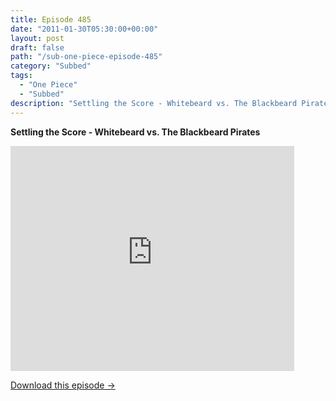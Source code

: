 ```yaml
---
title: Episode 485
date: "2011-01-30T05:30:00+00:00"
layout: post
draft: false
path: "/sub-one-piece-episode-485"
category: "Subbed"
tags:
  - "One Piece"
  - "Subbed"
description: "Settling the Score - Whitebeard vs. The Blackbeard Pirates"
---
```


**Settling the Score - Whitebeard vs. The Blackbeard Pirates**

<iframe width="640" height="360" src="https://www.rapidvideo.com/e/G6FRPEY950" frameborder="0" marginwidth=0 marginheight=0 scrolling=no allowfullscreen style="max-width:90%;"></iframe>

<a href="http://ouo.io/qs/eCodkFEQ?s=https://www.rapidvideo.com/d/G6FRPEY950" class="styled_a">Download this episode →</a>


